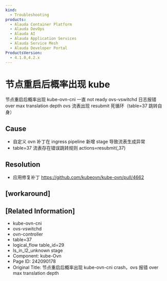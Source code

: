 ```yaml
---
kind:
  - Troubleshooting
products:
  - Alauda Container Platform
  - Alauda DevOps
  - Alauda AI
  - Alauda Application Services
  - Alauda Service Mesh
  - Alauda Developer Portal
ProductsVersion:
  - 4.1.0,4.2.x
---
```

<!-- A type of document that involves encountering a fault, diagnosing it, performing root cause analysis, and providing solutions. -->

# 节点重启后概率出现 kube

节点重启后概率出现 kube-ovn-cni 一直 not ready ovs-vswitchd 日志报错 over max translation depth ovs 流表出现 resubmit 死循环（table=37 跳转自身）

## Cause
- 自定义 ovn 补丁在 ingress pipeline 新增 stage 导致流表生成异常
- table=37 流表存在错误跳转规则 actions=resubmit(,37)

## Resolution
- 应用修复补丁 https://github.com/kubeovn/kube-ovn/pull/4662

## [workaround]

## [Related Information]
- kube-ovn-cni
- ovs-vswitchd
- ovn-controller
- table=37
- logical_flow table_id=29
- ls_in_l2_unknown stage
- Component: kube-Ovn
- Page ID: 242090178
- Original Title: 节点重启后概率出现 kube-ovn-cni crash，ovs 报错 over max translation depth
